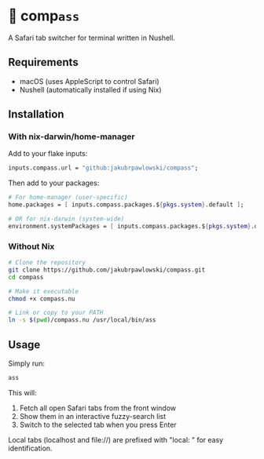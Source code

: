 # 🧭 comp<code>ass</code>

A Safari tab switcher for terminal written in Nushell.

## Requirements

- macOS (uses AppleScript to control Safari)
- Nushell (automatically installed if using Nix)

## Installation

### With nix-darwin/home-manager

Add to your flake inputs:
```nix
inputs.compass.url = "github:jakubrpawlowski/compass";
```

Then add to your packages:
```nix
# For home-manager (user-specific)
home.packages = [ inputs.compass.packages.${pkgs.system}.default ];

# OR for nix-darwin (system-wide)
environment.systemPackages = [ inputs.compass.packages.${pkgs.system}.default ];
```

### Without Nix

```bash
# Clone the repository
git clone https://github.com/jakubrpawlowski/compass.git
cd compass

# Make it executable
chmod +x compass.nu

# Link or copy to your PATH
ln -s $(pwd)/compass.nu /usr/local/bin/ass
```

## Usage

Simply run:
```bash
ass
```

This will:
1. Fetch all open Safari tabs from the front window
2. Show them in an interactive fuzzy-search list
3. Switch to the selected tab when you press Enter

Local tabs (localhost and file://) are prefixed with "local: " for easy identification.
